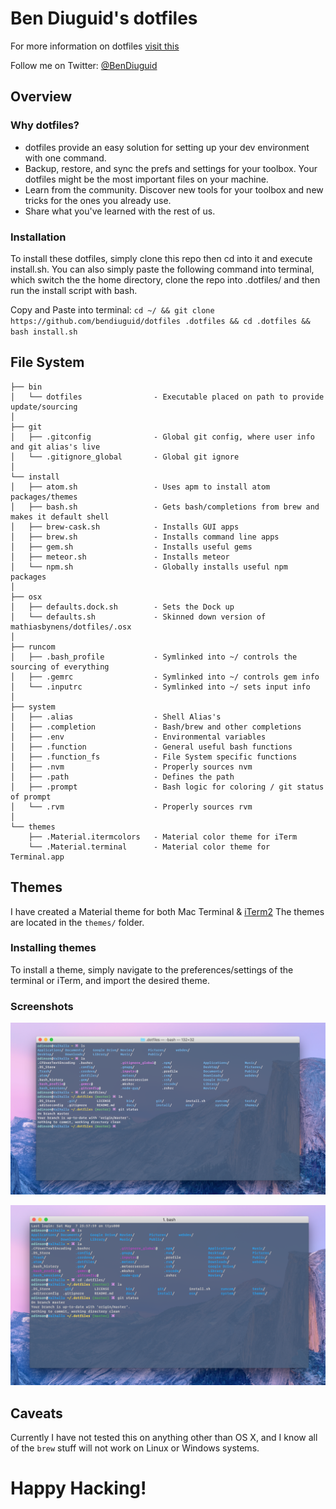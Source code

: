 # Ben Diuguid's dotfiles

For more information on dotfiles [visit this](http://dotfiles.github.io/)

Follow me on Twitter: [@BenDiuguid](https://twitter.com/BenDiuguid)

## Overview

### Why dotfiles?
* dotfiles provide an easy solution for setting up your dev environment with one command.
* Backup, restore, and sync the prefs and settings for your toolbox. Your dotfiles might be the most important files on your machine.
* Learn from the community. Discover new tools for your toolbox and new tricks for the ones you already use.
* Share what you've learned with the rest of us.


### Installation
To install these dotfiles, simply clone this repo then cd into it and execute install.sh. You can also simply paste the following command into terminal, which switch the the home directory, clone the repo into .dotfiles/ and then run the install script with bash.


Copy and Paste into terminal: `cd ~/ && git clone https://github.com/bendiuguid/dotfiles .dotfiles && cd .dotfiles && bash install.sh`

## File System

    ├── bin
    │   └── dotfiles                - Executable placed on path to provide update/sourcing
    │
    ├── git
    │   ├── .gitconfig              - Global git config, where user info and git alias's live
    │   └── .gitignore_global       - Global git ignore
    │
    └── install
    │   ├── atom.sh                 - Uses apm to install atom packages/themes
    │   ├── bash.sh                 - Gets bash/completions from brew and makes it default shell
    │   ├── brew-cask.sh            - Installs GUI apps
    │   ├── brew.sh                 - Installs command line apps
    │   ├── gem.sh                  - Installs useful gems
    │   ├── meteor.sh               - Installs meteor
    │   └── npm.sh                  - Globally installs useful npm packages
    │
    ├── osx
    │   ├── defaults.dock.sh        - Sets the Dock up
    │   └── defaults.sh             - Skinned down version of mathiasbynens/dotfiles/.osx
    │
    ├── runcom
    │   ├── .bash_profile           - Symlinked into ~/ controls the sourcing of everything
    │   ├── .gemrc                  - Symlinked into ~/ controls gem info
    │   └── .inputrc                - Symlinked into ~/ sets input info
    │
    ├── system
    │   ├── .alias                  - Shell Alias's
    │   ├── .completion             - Bash/brew and other completions
    │   ├── .env                    - Environmental variables
    │   ├── .function               - General useful bash functions
    │   ├── .function_fs            - File System specific functions
    │   ├── .nvm                    - Properly sources nvm
    │   ├── .path                   - Defines the path
    │   ├── .prompt                 - Bash logic for coloring / git status of prompt
    │   └── .rvm                    - Properly sources rvm
    │
    └── themes
        ├── .Material.itermcolors   - Material color theme for iTerm
        └── .Material.terminal      - Material color theme for Terminal.app

## Themes
I have created a Material theme for both Mac Terminal & [iTerm2](https://www.iterm2.com/)
The themes are located in the `themes/` folder.

### Installing themes
To install a theme, simply navigate to the preferences/settings of the terminal or iTerm, and import the desired theme.

### Screenshots
![Terminal Theme](https://github.com/bendiuguid/dotfiles/raw/master/docs/imgs/terminalThemeAt2016-05-08.png)

![iTerm Theme](https://github.com/bendiuguid/dotfiles/raw/master/docs/imgs/itermThemeAt2016-05-08.png)

## Caveats
Currently I have not tested this on anything other than OS X, and I know all of the `brew` stuff will not work on Linux or Windows systems.

# Happy Hacking!
